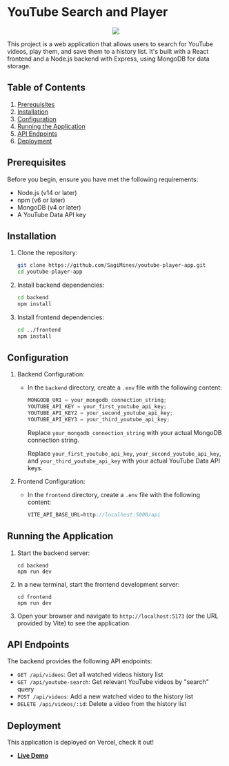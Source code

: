 # YouTube Search and Player

<div align='center'>
<a href="https://youtube-player-app-client.vercel.app/">
<img src="https://i.postimg.cc/gjFVry67/yout.png"/>
</a>
</div>

This project is a web application that allows users to search for YouTube videos, play them, and save them to a history list. It's built with a React frontend and a Node.js backend with Express, using MongoDB for data storage.

## Table of Contents

1. [Prerequisites](#prerequisites)
2. [Installation](#installation)
3. [Configuration](#configuration)
4. [Running the Application](#running-the-application)
5. [API Endpoints](#api-endpoints)
6. [Deployment](#deployment)

## Prerequisites

Before you begin, ensure you have met the following requirements:

- Node.js (v14 or later)
- npm (v6 or later)
- MongoDB (v4 or later)
- A YouTube Data API key

## Installation

1. Clone the repository:

   ```bash
   git clone https://github.com/SagiMines/youtube-player-app.git
   cd youtube-player-app
   ```

2. Install backend dependencies:

   ```bash
   cd backend
   npm install
   ```

3. Install frontend dependencies:
   ```bash
   cd ../frontend
   npm install
   ```

## Configuration

1. Backend Configuration:

   - In the `backend` directory, create a `.env` file with the following content:

     ```javascript
     MONGODB_URI = your_mongodb_connection_string;
     YOUTUBE_API_KEY = your_first_youtube_api_key;
     YOUTUBE_API_KEY2 = your_second_youtube_api_key;
     YOUTUBE_API_KEY3 = your_third_youtube_api_key;
     ```

     Replace `your_mongodb_connection_string` with your actual MongoDB connection string.

     Replace `your_first_youtube_api_key`, `your_second_youtube_api_key`, and `your_third_youtube_api_key` with your actual YouTube Data API keys.

2. Frontend Configuration:
   - In the `frontend` directory, create a `.env` file with the following content:
     ```javascript
     VITE_API_BASE_URL=http://localhost:5000/api
     ```

## Running the Application

1. Start the backend server:

   ```
   cd backend
   npm run dev
   ```

2. In a new terminal, start the frontend development server:

   ```
   cd frontend
   npm run dev
   ```

3. Open your browser and navigate to `http://localhost:5173` (or the URL provided by Vite) to see the application.

## API Endpoints

The backend provides the following API endpoints:

- `GET /api/videos`: Get all watched videos history list
- `GET /api/youtube-search`: Get relevant YouTube videos by "search" query
- `POST /api/videos`: Add a new watched video to the history list
- `DELETE /api/videos/:id`: Delete a video from the history list

## Deployment

This application is deployed on Vercel, check it out!

- **[Live Demo](https://youtube-player-app-client.vercel.app/)**
